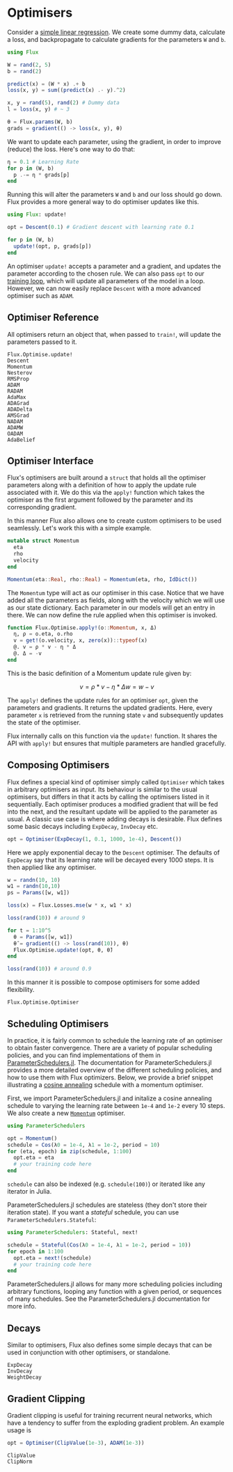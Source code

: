 # Optimisers

Consider a [simple linear regression](../models/basics.md). We create some dummy data, calculate a loss, and backpropagate to calculate gradients for the parameters `W` and `b`.

```julia
using Flux

W = rand(2, 5)
b = rand(2)

predict(x) = (W * x) .+ b
loss(x, y) = sum((predict(x) .- y).^2)

x, y = rand(5), rand(2) # Dummy data
l = loss(x, y) # ~ 3

θ = Flux.params(W, b)
grads = gradient(() -> loss(x, y), θ)
```

We want to update each parameter, using the gradient, in order to improve (reduce) the loss. Here's one way to do that:

```julia
η = 0.1 # Learning Rate
for p in (W, b)
  p .-= η * grads[p]
end
```

Running this will alter the parameters `W` and `b` and our loss should go down. Flux provides a more general way to do optimiser updates like this.

```julia
using Flux: update!

opt = Descent(0.1) # Gradient descent with learning rate 0.1

for p in (W, b)
  update!(opt, p, grads[p])
end
```

An optimiser `update!` accepts a parameter and a gradient, and updates the parameter according to the chosen rule. We can also pass `opt` to our [training loop](training.md), which will update all parameters of the model in a loop. However, we can now easily replace `Descent` with a more advanced optimiser such as `ADAM`.

## Optimiser Reference

All optimisers return an object that, when passed to `train!`, will update the parameters passed to it.

```@docs
Flux.Optimise.update!
Descent
Momentum
Nesterov
RMSProp
ADAM
RADAM
AdaMax
ADAGrad
ADADelta
AMSGrad
NADAM
ADAMW
OADAM
AdaBelief
```

## Optimiser Interface

Flux's optimisers are built around a `struct` that holds all the optimiser parameters along with a definition of how to apply the update rule associated with it. We do this via the `apply!` function which takes the optimiser as the first argument followed by the parameter and its corresponding gradient.

In this manner Flux also allows one to create custom optimisers to be used seamlessly. Let's work this with a simple example.

```julia
mutable struct Momentum
  eta
  rho
  velocity
end

Momentum(eta::Real, rho::Real) = Momentum(eta, rho, IdDict())
```

The `Momentum` type will act as our optimiser in this case. Notice that we have added all the parameters as fields, along with the velocity which we will use as our state dictionary. Each parameter in our models will get an entry in there. We can now define the rule applied when this optimiser is invoked.

```julia
function Flux.Optimise.apply!(o::Momentum, x, Δ)
  η, ρ = o.eta, o.rho
  v = get!(o.velocity, x, zero(x))::typeof(x)
  @. v = ρ * v - η * Δ
  @. Δ = -v
end
```

This is the basic definition of a Momentum update rule given by:

```math
v = ρ * v - η * Δ
w = w - v
```

The `apply!` defines the update rules for an optimiser `opt`, given the parameters and gradients. It returns the updated gradients. Here, every parameter `x` is retrieved from the running state `v` and subsequently updates the state of the optimiser.

Flux internally calls on this function via the `update!` function. It shares the API with `apply!` but ensures that multiple parameters are handled gracefully.

## Composing Optimisers

Flux defines a special kind of optimiser simply called `Optimiser` which takes in arbitrary optimisers as input. Its behaviour is similar to the usual optimisers, but differs in that it acts by calling the optimisers listed in it sequentially. Each optimiser produces a modified gradient
that will be fed into the next, and the resultant update will be applied to the parameter as usual. A classic use case is where adding decays is desirable. Flux defines some basic decays including `ExpDecay`, `InvDecay` etc.

```julia
opt = Optimiser(ExpDecay(1, 0.1, 1000, 1e-4), Descent())
```

Here we apply exponential decay to the `Descent` optimiser. The defaults of `ExpDecay` say that its learning rate will be decayed every 1000 steps.
It is then applied like any optimiser.

```julia
w = randn(10, 10)
w1 = randn(10,10)
ps = Params([w, w1])

loss(x) = Flux.Losses.mse(w * x, w1 * x)

loss(rand(10)) # around 9

for t = 1:10^5
  θ = Params([w, w1])
  θ̄ = gradient(() -> loss(rand(10)), θ)
  Flux.Optimise.update!(opt, θ, θ̄)
end

loss(rand(10)) # around 0.9
```

In this manner it is possible to compose optimisers for some added flexibility.

```@docs
Flux.Optimise.Optimiser
```

## Scheduling Optimisers

In practice, it is fairly common to schedule the learning rate of an optimiser to obtain faster convergence. There are a variety of popular scheduling policies, and you can find implementations of them in [ParameterSchedulers.jl](https://darsnack.github.io/ParameterSchedulers.jl/dev/README.html). The documentation for ParameterSchedulers.jl provides a more detailed overview of the different scheduling policies, and how to use them with Flux optimizers. Below, we provide a brief snippet illustrating a [cosine annealing](https://arxiv.org/pdf/1608.03983.pdf) schedule with a momentum optimiser.

First, we import ParameterSchedulers.jl and initalize a cosine annealing schedule to varying the learning rate between `1e-4` and `1e-2` every 10 steps. We also create a new [`Momentum`](@ref) optimiser.
```julia
using ParameterSchedulers

opt = Momentum()
schedule = Cos(λ0 = 1e-4, λ1 = 1e-2, period = 10)
for (eta, epoch) in zip(schedule, 1:100)
  opt.eta = eta
  # your training code here
end
```
`schedule` can also be indexed (e.g. `schedule(100)`) or iterated like any iterator in Julia.

ParameterSchedulers.jl schedules are stateless (they don't store their iteration state). If you want a _stateful_ schedule, you can use `ParameterSchedulers.Stateful`:
```julia
using ParameterSchedulers: Stateful, next!

schedule = Stateful(Cos(λ0 = 1e-4, λ1 = 1e-2, period = 10))
for epoch in 1:100
  opt.eta = next!(schedule)
  # your training code here
end
```

ParameterSchedulers.jl allows for many more scheduling policies including arbitrary functions, looping any function with a given period, or sequences of many schedules. See the ParameterSchedulers.jl documentation for more info.

## Decays

Similar to optimisers, Flux also defines some simple decays that can be used in conjunction with other optimisers, or standalone.

```@docs
ExpDecay
InvDecay
WeightDecay
```

## Gradient Clipping

Gradient clipping is useful for training recurrent neural networks, which have a tendency to suffer from the exploding gradient problem. An example usage is

```julia
opt = Optimiser(ClipValue(1e-3), ADAM(1e-3))
```

```@docs
ClipValue
ClipNorm
```
